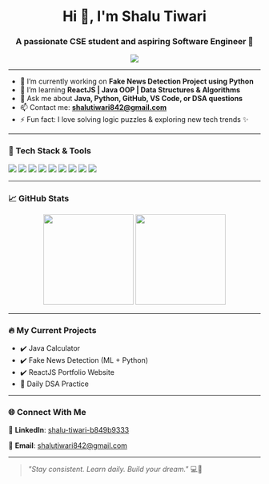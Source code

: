 <h1 align="center">Hi 👋, I'm Shalu Tiwari</h1>
<h3 align="center">A passionate CSE student and aspiring Software Engineer 🚀</h3>

<p align="center">
  <img src="https://readme-typing-svg.demolab.com/?lines=2nd+year+Student+@TIT+Bhopal;Learning+Java+%26+DSA;Building+projects+in+React+and+Python;Believe+in+Consistency+%26+Growth&center=true&width=500&height=45&color=F75C7E&vCenter=true&size=20">
</p>

---

- 🔭 I’m currently working on **Fake News Detection Project using Python**
- 🌱 I’m learning **ReactJS | Java OOP | Data Structures & Algorithms**
- 💬 Ask me about **Java, Python, GitHub, VS Code, or DSA questions**
- 📫 Contact me: **shalutiwari842@gmail.com**
- ⚡ Fun fact: I love solving logic puzzles & exploring new tech trends ✨

---

### 🚀 Tech Stack & Tools

<p align="left">
  <img src="https://img.shields.io/badge/Java-ED8B00?style=flat-square&logo=java&logoColor=white" />
  <img src="https://img.shields.io/badge/Python-3776AB?style=flat-square&logo=python&logoColor=white" />
  <img src="https://img.shields.io/badge/C++-00599C?style=flat-square&logo=cplusplus&logoColor=white" />
  <img src="https://img.shields.io/badge/React-61DAFB?style=flat-square&logo=react&logoColor=black" />
  <img src="https://img.shields.io/badge/HTML5-E34F26?style=flat-square&logo=html5&logoColor=white" />
  <img src="https://img.shields.io/badge/CSS3-1572B6?style=flat-square&logo=css3&logoColor=white" />
  <img src="https://img.shields.io/badge/Git-F05032?style=flat-square&logo=git&logoColor=white" />
  <img src="https://img.shields.io/badge/GitHub-181717?style=flat-square&logo=github&logoColor=white" />
  <img src="https://img.shields.io/badge/VS Code-007ACC?style=flat-square&logo=visual-studio-code&logoColor=white" />
</p>

---

### 📈 GitHub Stats

<p align="center">
  <img src="https://github-readme-stats.vercel.app/api?username=tshalu63&show_icons=true&theme=tokyonight" height="180"/>
  <img src="https://github-readme-streak-stats.herokuapp.com/?user=tshalu63&theme=tokyonight" height="180"/>
</p>

---

### 🔥 My Current Projects
- ✔️ Java Calculator
- ✔️ Fake News Detection (ML + Python)
- ✔️ ReactJS Portfolio Website
- 🚧 Daily DSA Practice

---

### 🌐 Connect With Me
📌 **LinkedIn**: [shalu-tiwari-b849b9333](https://www.linkedin.com/in/shalu-tiwari-b849b9333/)

📧 **Email**: shalutiwari842@gmail.com

---

> *"Stay consistent. Learn daily. Build your dream."* 💻🧠
